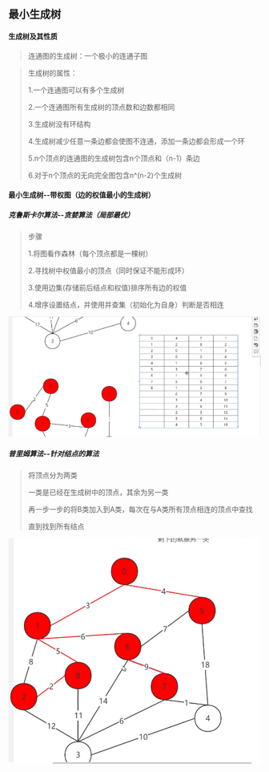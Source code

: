 ## 最小生成树

#### 生成树及其性质

> 连通图的生成树：一个极小的连通子图

> 生成树的属性：
>
> 1.一个连通图可以有多个生成树
>
> 2.一个连通图所有生成树的顶点数和边数都相同
>
> 3.生成树没有环结构
>
> 4.生成树减少任意一条边都会使图不连通，添加一条边都会形成一个环
>
> 5.n个顶点的连通图的生成树包含n个顶点和（n-1）条边
>
> 6.对于n个顶点的无向完全图包含n^(n-2)个生成树

#### 最小生成树--带权图（边的权值最小的生成树）

##### 克鲁斯卡尔算法--贪婪算法（局部最优）

> 步骤
>
> 1.将图看作森林（每个顶点都是一棵树）
>
> 2.寻找树中权值最小的顶点（同时保证不能形成环）
>
> 3.使用边集(存储前后结点和权值)排序所有边的权值
>
> 4.增序设置结点，并使用并查集（初始化为自身）判断是否相连

![](picture/克鲁斯卡尔算法.png)



##### 普里姆算法--针对结点的算法

> 将顶点分为两类
>
> 一类是已经在生成树中的顶点，其余为另一类
>
> 再一步一步的将B类加入到A类，每次在与A类所有顶点相连的顶点中查找
>
> 直到找到所有结点

![](picture/普里姆算法.png)

